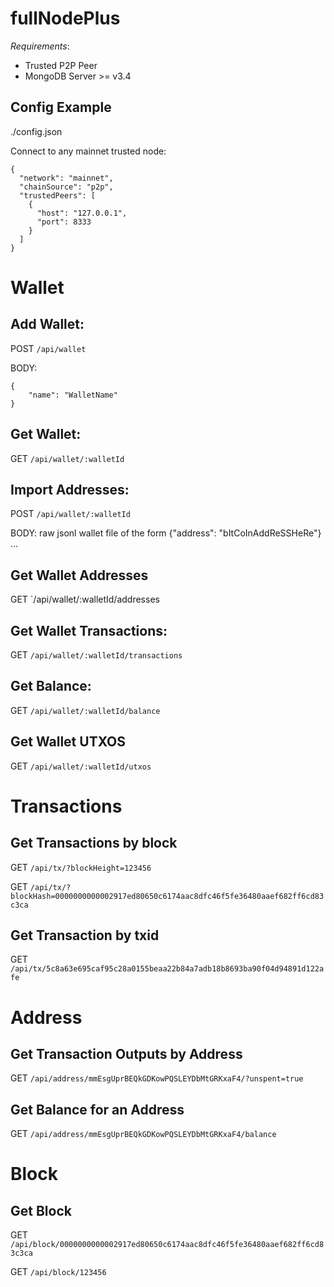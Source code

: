 # fullNodePlus
_Requirements_:
- Trusted P2P Peer
- MongoDB Server >= v3.4
## Config Example
./config.json

Connect to any mainnet trusted node:
```
{
  "network": "mainnet",
  "chainSource": "p2p",
  "trustedPeers": [
    {
      "host": "127.0.0.1",
      "port": 8333
    }
  ]
}
```

# Wallet

## Add Wallet:

POST `/api/wallet`

BODY:
```
{
	"name": "WalletName"
}
```

## Get Wallet:

GET `/api/wallet/:walletId`

## Import Addresses:

POST `/api/wallet/:walletId`

BODY: raw jsonl wallet file of the form
{"address": "bItCoInAddReSSHeRe"}
...

## Get Wallet Addresses

GET `/api/wallet/:walletId/addresses

## Get Wallet Transactions:

GET `/api/wallet/:walletId/transactions`

## Get Balance:

GET `/api/wallet/:walletId/balance`

## Get Wallet UTXOS

GET `/api/wallet/:walletId/utxos`

# Transactions

## Get Transactions by block

GET `/api/tx/?blockHeight=123456`

GET `/api/tx/?blockHash=0000000000002917ed80650c6174aac8dfc46f5fe36480aaef682ff6cd83c3ca`

## Get Transaction by txid

GET `/api/tx/5c8a63e695caf95c28a0155beaa22b84a7adb18b8693ba90f04d94891d122afe`

# Address

## Get Transaction Outputs by Address

GET `/api/address/mmEsgUprBEQkGDKowPQSLEYDbMtGRKxaF4/?unspent=true`

## Get Balance for an Address

GET `/api/address/mmEsgUprBEQkGDKowPQSLEYDbMtGRKxaF4/balance`

# Block

## Get Block

GET `/api/block/0000000000002917ed80650c6174aac8dfc46f5fe36480aaef682ff6cd83c3ca`

GET `/api/block/123456`
